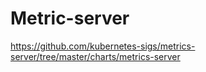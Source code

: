 # Metric-server

https://github.com/kubernetes-sigs/metrics-server/tree/master/charts/metrics-server
